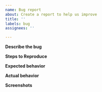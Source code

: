 ```yaml
---
name: Bug report
about: Create a report to help us improve
title: ''
labels: bug
assignees: ''

---
```


**Describe the bug**

**Steps to Reproduce**

**Expected behavior**

**Actual behavior**

**Screenshots**
